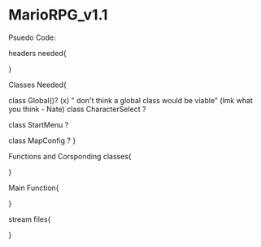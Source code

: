 # MarioRPG_v1.1


Psuedo Code:

headers needed{

}

Classes Needed{

class Global()? (x) " don't think a global class would be viable" (lmk what you think - Nate)
class CharacterSelect   ?

class StartMenu   ?

class MapConfig  ?
}


Functions and Corsponding classes{

}

Main Function{

}

stream files{

}


